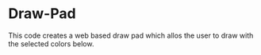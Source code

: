 # Draw-Pad

This code creates a web based draw pad which allos the user to draw with the selected colors below.
